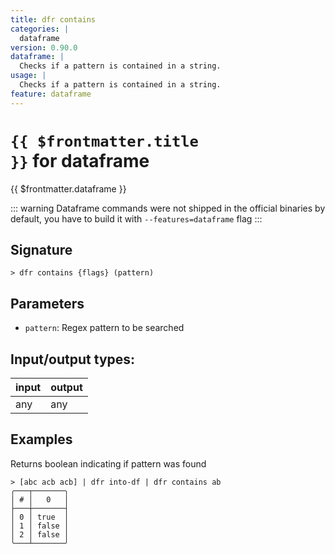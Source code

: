 ```yaml
---
title: dfr contains
categories: |
  dataframe
version: 0.90.0
dataframe: |
  Checks if a pattern is contained in a string.
usage: |
  Checks if a pattern is contained in a string.
feature: dataframe
---
```

<!-- This file is automatically generated. Please edit the command in https://github.com/nushell/nushell instead. -->

# <code>{{ $frontmatter.title }}</code> for dataframe

<div class='command-title'>{{ $frontmatter.dataframe }}</div>


::: warning
Dataframe commands were not shipped in the official binaries by default, you have to build it with `--features=dataframe` flag
:::
## Signature

```> dfr contains {flags} (pattern)```

## Parameters

 -  `pattern`: Regex pattern to be searched


## Input/output types:

| input | output |
| ----- | ------ |
| any   | any    |

## Examples

Returns boolean indicating if pattern was found
```nu
> [abc acb acb] | dfr into-df | dfr contains ab
╭───┬───────╮
│ # │   0   │
├───┼───────┤
│ 0 │ true  │
│ 1 │ false │
│ 2 │ false │
╰───┴───────╯

```
